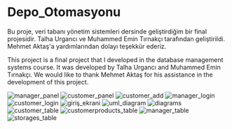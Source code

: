 # Depo_Otomasyonu
Bu proje, veri tabanı yönetim sistemleri dersinde geliştirdiğim bir final projesidir. Talha Urgancı ve Muhammed Emin Tırnakçı tarafından geliştirildi.
Mehmet Aktaş'a yardımlarından dolayı teşekkür ederiz.

This project is a final project that I developed in the database management systems course. It was developed by Talha Urgancı and Muhammed Emin Tırnakçı.
We would like to thank Mehmet Aktaş for his assistance in the development of this project.

![manager_panel](https://user-images.githubusercontent.com/65421059/141021009-d81ea46d-1ce0-4f01-be05-9f7735888463.PNG)
![customer_panel](https://user-images.githubusercontent.com/65421059/141021014-9e3b6242-41cd-4c45-842d-f5165559d76c.PNG)
![customer_add](https://user-images.githubusercontent.com/65421059/141021016-52f0b6a7-5861-495e-95c5-8c958eb8da03.PNG)
![manager_login](https://user-images.githubusercontent.com/65421059/141021017-5247a281-009e-4291-b87a-283f5f3d4b2a.PNG)
![customer_login](https://user-images.githubusercontent.com/65421059/141021019-8601adf1-48c4-47d6-afc3-8a90eefe752b.PNG)
![giriş_ekrani](https://user-images.githubusercontent.com/65421059/141021025-9fb8c252-7e44-4372-995f-cf1fd6260d96.PNG)
![uml_diagram](https://user-images.githubusercontent.com/65421059/141021027-e122912b-4ea2-41f9-8c71-36390f2f639e.PNG)
![diagrams](https://user-images.githubusercontent.com/65421059/141021028-6276fb4e-cc80-46c6-b585-a4b3b8e5eade.PNG)
![customer_table](https://user-images.githubusercontent.com/65421059/141021031-139871da-1f31-410b-8f0f-0c0182f215bd.PNG)
![customerproducts_table](https://user-images.githubusercontent.com/65421059/141021032-894f4c69-5cdd-442c-9aa9-6f09014d34d0.PNG)
![manager_table](https://user-images.githubusercontent.com/65421059/141021033-97fcc38b-7e26-41e1-b121-d41f06fc0ba6.PNG)
![storages_table](https://user-images.githubusercontent.com/65421059/141021034-ab31cd05-5b2d-419b-a949-a47966c2c68f.PNG)
